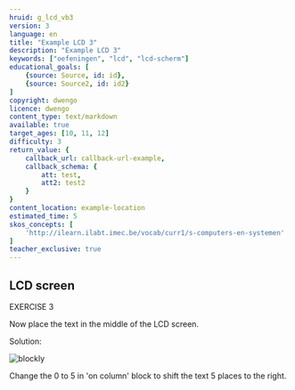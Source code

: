 ```yaml
---
hruid: g_lcd_vb3
version: 3
language: en
title: "Example LCD 3"
description: "Example LCD 3"
keywords: ["oefeningen", "lcd", "lcd-scherm"]
educational_goals: [
    {source: Source, id: id}, 
    {source: Source2, id: id2}
]
copyright: dwengo
licence: dwengo
content_type: text/markdown
available: true
target_ages: [10, 11, 12]
difficulty: 3
return_value: {
    callback_url: callback-url-example,
    callback_schema: {
        att: test,
        att2: test2
    }
}
content_location: example-location
estimated_time: 5
skos_concepts: [
    'http://ilearn.ilabt.imec.be/vocab/curr1/s-computers-en-systemen'
]
teacher_exclusive: true
---
```

## LCD screen

EXERCISE 3

Now place the text in the middle of the LCD screen.

Solution:

![blockly](@learning-object/lcd_m3/en/3)

<div class="alert alert-box alert-success">
Change the 0 to 5 in 'on column' block to shift the text 5 places to the right.
</div>